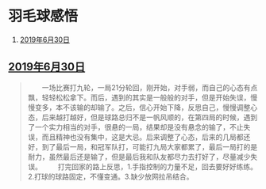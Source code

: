 # 羽毛球感悟<span id="TOCID"></span>
1. [2019年6月30日](#background)
## <span id="background"></span>[2019年6月30日](#TOCID)
> &emsp;&emsp;一场比赛打九轮，一局21分轮回，刚开始，对手弱，而自己的心态有点飘，轻轻松松拿下。而后，遇到的其实是一般般的对手，但是开始失误，慢慢变多，本不该输的却输了。之后，信心开始下降，反思自己，慢慢调整心态，后来越打越好，但是球路总归不是一帆风顺的，在第四局的时候，遇到了一个实力相当的对手，很悬的一局，结果却是没有悬念的输了，不止失误，而且精神也没有集中，这是大忌。后来调整了心态，后来的几局都还好，到了最后一局，和冠军队打，可能打九局大家都累了，最后一局打的是耐力，虽然最后还是输了，但是最后我和队友都尽力去打好了，尽量减少失误。
&emsp;&emsp;打完回家的路上反思，1.手指控制的力量不足，回去要好好练练。2.打球的球路固定，不懂变通。3.缺少放网拉吊结合。